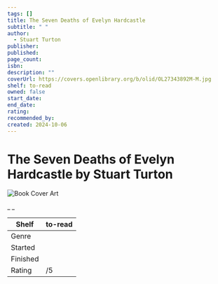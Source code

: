 ```yaml
---
tags: []
title: The Seven Deaths of Evelyn Hardcastle
subtitle: " "
author:
  - Stuart Turton
publisher: 
published: 
page_count: 
isbn: 
description: ""
coverUrl: https://covers.openlibrary.org/b/olid/OL27343892M-M.jpg
shelf: to-read
owned: false
start_date: 
end_date: 
rating: 
recommended_by: 
created: 2024-10-06
---
```


# The Seven Deaths of Evelyn Hardcastle by Stuart Turton

![Book Cover Art](https://covers.openlibrary.org/b/olid/OL27343892M-M.jpg)

_ _

| Shelf | to-read |
| --- | --- |
| Genre |  |
| Started |  |
| Finished |  |
| Rating | /5 |

